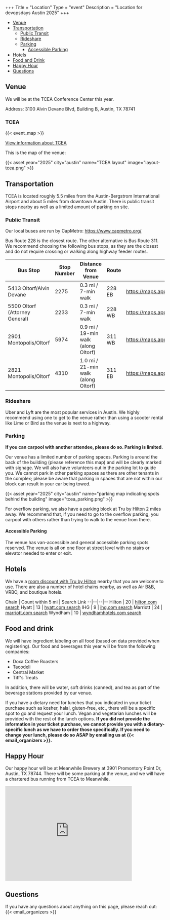 +++
Title = "Location"
Type = "event"
Description = "Location for devopsdays Austin 2025"
+++

- [Venue](#venue)
- [Transportation](#transportation)
  - [Public Transit](#public-transit)
  - [Rideshare](#rideshare)
  - [Parking](#parking)
    - [Accessible Parking](#accessible-parking)
- [Hotels](#hotels)
- [Food and Drink](#food-and-drink)
- [Happy Hour](#happy-hour)
- [Questions](#questions)

## Venue

We will be at the TCEA Conference Center this year.

Address: 3100 Alvin Devane Blvd, Building B, Austin, TX 78741

<div class="row">
    <div class="col-md-6">
        <h3>TCEA</h3>
        <p></p>
        {{< event_map >}}
        <p></p>
        <p><a href="https://tcea.org/info/conference-center/">View information about TCEA</a></p>
    </div>
</div>

This is the map of the venue:

{{< asset year="2025" city="austin" name="TCEA layout" image="layout-tcea.png" >}}

## Transportation

TCEA is located roughly 5.5 miles from the Austin-Bergstrom International Airport and about 5 miles from downtown Austin. There is public transit stops nearby as well as a limited amount of parking on site. 

### Public Transit

Our local buses are run by CapMetro: https://www.capmetro.org/ 

Bus Route 228 is the closest route. The other alternative is Bus Route 311. We recommend choosing the following bus stops, as they are the closest and do not require crossing or walking along highway feeder routes.

| Bus Stop                       | Stop Number | Distance from Venue                 | Route  | Link                                      |
|--------------------------------|-------------|-------------------------------------|--------|-------------------------------------------|
| 5413 Oltorf/Alvin Devane       | 2275        | 0.3 mi / 7-min walk                 | 228 EB | https://maps.app.goo.gl/5zRvnkWo5wCWUbA98 |
| 5500 Oltorf (Attorney General) | 2233        | 0.3 mi / 7-min walk                 | 228 WB | https://maps.app.goo.gl/X2CQS8buiWPEQxDcA |
| 2901 Montopolis/Oltorf         | 5974        | 0.9 mi / 19-min walk (along Oltorf) | 311 WB | https://maps.app.goo.gl/Pcozyibdcm7zxDdg7 |
| 2821 Montopolis/Oltorf         | 4310        | 1.0 mi / 21-min walk (along Oltorf) | 311 EB | https://maps.app.goo.gl/fhbNEiSR3Pn2FJga7 |

### Rideshare

Uber and Lyft are the most popular services in Austin. We highly recommend using one to get to the venue rather than using a scooter rental like Lime or Bird as the venue is next to a highway.

### Parking

**If you can carpool with another attendee, please do so. Parking is limited.**

Our venue has a limited number of parking spaces. Parking is around the back of the building (please reference this map) and will be clearly marked with signage. We will also have volunteers out in the parking lot to guide you. We cannot park in other parking spaces as there are other tenants in the complex; please be aware that parking in spaces that are not within our block can result in your car being towed.

{{< asset year="2025" city="austin" name="parking map indicating spots behind the building" image="tcea_parking.png" >}}

For overflow parking, we also have a parking block at Tru by Hilton 2 miles away. We recommend that, if you need to go to the overflow parking, you carpool with others rather than trying to walk to the venue from there.

#### Accessible Parking

The venue has van-accessible and general accessible parking spots reserved. The venue is all on one floor at street level with no stairs or elevator needed to enter or exit.

## Hotels

We have a [room discount with Tru by Hilton](https://www.hilton.com/en/book/reservation/rooms/?ctyhocn=AUSBWRU&arrivalDate=2025-03-14&departureDate=2025-03-15&room1NumAdults=1) nearby that you are welcome to use. There are also a number of hotel chains nearby, as well as Air B&B, VRBO, and boutique hotels.

Chain | Count within 5 mi | Search Link
--|--|--|--
Hilton | 20 | [hilton.com search](https://www.hilton.com/en/search/?query=3100%20Alvin%20Devane%20Blvd%2C%20Austin%2C%20Texas%2C%20USA&arrivalDate=2025-04-30&departureDate=2025-05-03&flexibleDates=false&numRooms=1&numAdults=1&numChildren=0&room1ChildAges=&room1AdultAges=&sessionToken=0edb95d3-81b8-408f-9e62-a5030c5d2c16)
Hyatt | 13 | [hyatt.com search](https://www.hyatt.com/search/hotels/en-US/TCEA%2C%20Alvin%20Devane%20Boulevard%2C%20Austin%2C%20TX%2C%20USA?checkinDate=2025-04-30&checkoutDate=2025-05-03&rooms=1&adults=1&kids=0&rate=Standard)
IHG | 9 | [ihg.com search](https://www.ihg.com/hotels/us/en/find-hotels/hotel-search?fromRedirect=true&qBrs=6c.hi.ex.sb.ul.ic.cp.cw.in.vn.cv.rs.ki.kd.ma.sp.va.re.vx.nd.sx.we.lx.rn.sn.nu&qSrt=sAV&qDest=3100%20Alvin%20Devane%20Blvd%20building%20b,%20Austin,%20TX%2078741,%20USA&qErm=false&qRms=1&qAdlt=1&qChld=0&qCiD=30&qCiMy=032025&qCoD=03&qCoMy=042025&qAAR=6CBARC&qRtP=6CBARC&setPMCookies=true&qpMbw=0&qpMn=0&srb_u=1&qRad=30&qRdU=mi)
Marriott | 24 | [marriott.com search](https://www.marriott.com/search/findHotels.mi?fromToDate_submit=05/03/2025&fromDate=04/30/2025&toDate=05/03/2025&toDateDefaultFormat=05/03/2025&fromDateDefaultFormat=04/30/2025&flexibleDateSearch=false&t-start=04/30/2025&t-end=05/03/2025&lengthOfStay=3&childrenCountBox=0+Children+Per+Room&childrenCount=0&clusterCode=none&useRewardsPoints=false&isAdvanceSearch=false&recordsPerPage=20&destinationAddress.type=Point+of+Interest&destinationAddress.latitude=30.2159562&isInternalSearch=true&vsInitialRequest=false&searchType=InCity&destinationAddress.stateProvinceDisplayName=TX&countryName=US&destinationAddress.stateProvince=TX&searchRadius=50&singleSearchAutoSuggest=Unmatched&destinationAddress.placeId=ChIJc4Lsjr7JRIYReEpdmMf7ZIE&for-hotels-nearme=Near&destinationAddress.country=US&destinationAddress.address=3100+Alvin+Devane+Blvd+building+b,+Austin,+TX+78741,+USA&collapseAccordian=is-hidden&singleSearch=true&destinationAddress.secondaryText=Alvin+Devane+Boulevard,+Austin,+TX,+USA&destinationAddress.city=Austin&destinationAddress.mainText=TCEA&isTransient=true&destinationAddress.longitude=-97.7213859&initialRequest=false&flexibleDateSearchRateDisplay=false&isSearch=true&isRateCalendar=false&destinationAddress.destination=TCEA,+Alvin+Devane+Boulevard,+Austin,+TX,+USA&isHideFlexibleDateCalendar=false&roomCountBox=1+Room&roomCount=1&guestCountBox=1+Adult+Per+Room&numAdultsPerRoom=1&deviceType=desktop-web&view=list&showFullPrice=false&showAvailableHotels=true&currency=default&distanceRangeIndex=0&priceRangeIndex=0&pointsRangeIndex=0#/2/)
Wyndham | 10 | [wyndhamhotels.com search](https://www.wyndhamhotels.com/hotels/tcea-alvin-devane-boulevard-austin-tx?brand_id=ALL&checkInDate=4/30/2025&checkOutDate=5/3/2025&useWRPoints=false&children=0&adults=1&rooms=1&loc=ChIJc4Lsjr7JRIYReEpdmMf7ZIE&sessionId=1745339275)

## Food and drink

We will have ingredient labeling on all food (based on data provided when registering). Our food and beverages this year will be from the following companies:
- Doxa Coffee Roasters
- Tacodeli
- Central Market
- Tiff's Treats

In addition, there will be water, soft drinks (canned), and tea as part of the beverage stations provided by our venue.

If you have a dietary need for lunches that you indicated in your ticket purchase such as kosher, halal, gluten-free, etc., there will be a specific spot to go and request your lunch. Vegan and vegetarian lunches will be provided with the rest of the lunch options. **If you did not provide the information in your ticket purchase, we cannot provide you with a dietary-specific lunch as we have to order those specifically. If you need to change your lunch, please do so ASAP by emailing us at {{< email_organizers >}}.**

## Happy Hour

Our happy hour will be at Meanwhile Brewery at 3901 Promontory Point Dr, Austin, TX 78744. There will be some parking at the venue, and we will have a chartered bus running from TCEA to Meanwhile.

<iframe src="https://www.google.com/maps/embed?pb=!1m18!1m12!1m3!1d3447.994662053518!2d-97.7296677!3d30.2086998!2m3!1f0!2f0!3f0!3m2!1i1024!2i768!4f13.1!3m3!1m2!1s0x8644b52ce851e809%3A0x4d0f1e40c27056ba!2sMeanwhile%20Brewing!5e0!3m2!1sen!2sus!4v1745340488429!5m2!1sen!2sus" width="400" height="300" style="border:0;" allowfullscreen="" loading="lazy" referrerpolicy="no-referrer-when-downgrade"></iframe>

## Questions

If you have any questions about anything on this page, please reach out: {{< email_organizers >}}